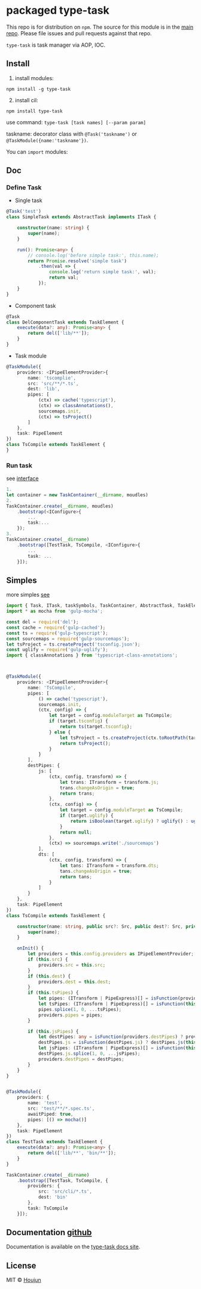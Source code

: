 # packaged type-task

This repo is for distribution on `npm`. The source for this module is in the
[main repo](https://github.com/zhouhoujun/type-task).
Please file issues and pull requests against that repo.

`type-task` is task manager via AOP, IOC.

## Install

1. install modules:

```shell
npm install -g type-task
```

2. install cil:

```shell
npm install type-task
```

use command: `type-task [task names] [--param param]`

taskname: decorator class with `@Task('taskname')` or `@TaskModule({name:'taskname'})`.


You can `import` modules:


## Doc

### Define Task

* Single task

```ts
@Task('test')
class SimpleTask extends AbstractTask implements ITask {

    constructor(name: string) {
        super(name);
    }

    run(): Promise<any> {
        // console.log('before simple task:', this.name);
        return Promise.resolve('simple task')
            .then(val => {
                console.log('return simple task:', val);
                return val;
            });
    }
}

```

* Component task

```ts
@Task
class DelComponentTask extends TaskElement {
    execute(data?: any): Promise<any> {
        return del(['lib/**']);
    }
}

```

* Task module

```ts
@TaskModule({
    providers: <IPipeElementProvider>{
        name: 'tscomplie',
        src: 'src/**/*.ts',
        dest: 'lib',
        pipes: [
            (ctx) => cache('typescript'),
            (ctx) => classAnnotations(),
            sourcemaps.init,
            (ctx) => tsProject()
        ]
    },
    task: PipeElement
})
class TsCompile extends TaskElement {
}

```

### Run task

see [interface](https://github.com/zhouhoujun/type-task/blob/master/src/ITaskContainer.ts)

```ts
1.
let container = new TaskContainer(__dirname, moudles)
2.
TaskContainer.create(__dirname, moudles)
    .bootstrap(<IConfigure>{
        ...
        task:...
    });
3.
TaskContainer.create(__dirname)
    .bootstrap([TestTask, TsCompile, <IConfigure>{
        ...
        task: ...
    }]);

```

## Simples

more simples [see](https://github.com/zhouhoujun/type-task/blob/master/test/simples.task.ts)

```ts
import { Task, ITask, taskSymbols, TaskContainer, AbstractTask, TaskElement, PipeElement, ITaskComponent, IConfigure, PipeComponent, IPipeElementProvider, TaskModule, ITransform, Src } from 'type-task';
import * as mocha from 'gulp-mocha';

const del = require('del');
const cache = require('gulp-cached');
const ts = require('gulp-typescript');
const sourcemaps = require('gulp-sourcemaps');
let tsProject = ts.createProject('tsconfig.json');
const uglify = require('gulp-uglify');
import { classAnnotations } from 'typescript-class-annotations';



@TaskModule({
    providers: <IPipeElementProvider>{
        name: 'TsCompile',
        pipes: [
            () => cache('typescript'),
            sourcemaps.init,
            (ctx, config) => {
                let target = config.moduleTarget as TsCompile;
                if (target.tsconfig) {
                    return ts(target.tsconfig);
                } else {
                    let tsProject = ts.createProject(ctx.toRootPath(target.tsconfigFile || './tsconfig.json'));
                    return tsProject();
                }
            }
        ],
        destPipes: {
            js: [
                (ctx, config, transform) => {
                    let trans: ITransform = transform.js;
                    trans.changeAsOrigin = true;
                    return trans;
                },
                (ctx, config) => {
                    let target = config.moduleTarget as TsCompile;
                    if (target.uglify) {
                        return isBoolean(target.uglify) ? uglify() : uglify(target.uglify);
                    }
                    return null;
                },
                (ctx) => sourcemaps.write('./sourcemaps')
            ],
            dts: [
                (ctx, config, transform) => {
                    let tans: ITransform = transform.dts;
                    tans.changeAsOrigin = true;
                    return tans;
                }
            ]
        }
    },
    task: PipeElement
})
class TsCompile extends TaskElement {

    constructor(name: string, public src?: Src, public dest?: Src, private tsPipes?: TransformExpress, private jsPipes?: TransformExpress, public tsconfigFile?: string, public tsconfig?: ObjectMap<any>, public uglify?: boolean | ObjectMap<any>) {
        super(name);
    }

    onInit() {
        let providers = this.config.providers as IPipeElementProvider;
        if (this.src) {
            providers.src = this.src;
        }
        if (this.dest) {
            providers.dest = this.dest;
        }
        if (this.tsPipes) {
            let pipes: (ITransform | PipeExpress)[] = isFunction(providers.pipes) ? providers.pipes(this.context, this.getConfig()) : providers.pipes;
            let tsPipes: (ITransform | PipeExpress)[] = isFunction(this.tsPipes) ? this.tsPipes(this.context, this.config) : this.tsPipes;
            pipes.splice(1, 0, ...tsPipes);
            providers.pipes = pipes;
        }

        if (this.jsPipes) {
            let destPipes: any = isFunction(providers.destPipes) ? providers.destPipes(this.context, this.getConfig()) : providers.destPipes;
            destPipes.js = isFunction(destPipes.js) ? destPipes.js(this.context, this.config) : destPipes.js;
            let jsPipes: (ITransform | PipeExpress)[] = isFunction(this.jsPipes) ? this.jsPipes(this.context, this.config) : this.jsPipes;
            destPipes.js.splice(1, 0, ...jsPipes);
            providers.destPipes = destPipes;
        }
    }
}


@TaskModule({
    providers: {
        name: 'test',
        src: 'test/**/*.spec.ts',
        awaitPiped: true,
        pipes: [() => mocha()]
    },
    task: PipeElement
})
class TestTask extends TaskElement {
    execute(data?: any): Promise<any> {
        return del(['lib/**', 'bin/**']);
    }
}

TaskContainer.create(__dirname)
    .bootstrap([TestTask, TsCompile, {
        providers: {
            src: 'src/cli/*.ts',
            dest: 'bin'
        },
        task: TsCompile
    }]);


```

## Documentation [github](https://github.com/zhouhoujun/type-task.git)

Documentation is available on the
[type-task docs site](https://github.com/zhouhoujun/type-task).

## License

MIT © [Houjun](https://github.com/zhouhoujun/)